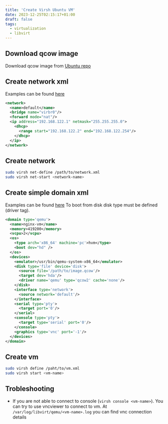 ```yaml
---
title: 'Create Virsh Ubuntu VM'
date: 2023-12-25T02:15:17+01:00
draft: false
tags:
  - virtualization
  - libvirt
---
```

## Download qcow image
Download qcow image from [Ubuntu repo](https://cloud-images.ubuntu.com)
## Create network xml
Examples can be found [here](https://libvirt.org/formatnetwork.html#example-configuration)
```xml
<network>
  <name>default</name>
  <bridge name="virbr0"/>
  <forward mode="nat"/>
  <ip address="192.168.122.1" netmask="255.255.255.0">
    <dhcp>
      <range start="192.168.122.2" end="192.168.122.254"/>
    </dhcp>
  </ip>
</network>
```
## Create network
```bash
sudo virsh net-define /path/to/network.xml
sudo virsh net-start <network-name>
```
## Create simple domain xml
Examples can be found [here](https://libvirt.org/drvqemu.html#example-domain-xml-config)
To boot from disk disk type must be defined (driver tag).
```xml
<domain type='qemu'>
  <name>nginx-vm</name>
  <memory>419200</memory>
  <vcpu>2</vcpu>
  <os>
    <type arch='x86_64' machine='pc'>hvm</type>
    <boot dev="hd" />
  </os>
  <devices>
    <emulator>/usr/bin/qemu-system-x86_64</emulator>
    <disk type='file' device='disk'>
      <source file='/path/to/image.qcow'/>
      <target dev='hda'/>
      <driver name='qemu' type='qcow2' cache='none'/>
    </disk>
    <interface type='network'>
      <source network='default'/>
    </interface>
    <serial type='pty'>
      <target port='0'/>
    </serial>
    <console type='pty'>
      <target type='serial' port='0'/>
    </console>
    <graphics type='vnc' port='-1'/>
  </devices>
</domain>
```
## Create vm
```bash
sudo virsh define /paht/to/vm.xml
sudo virsh start <vm-name>
```

## Trobleshooting
* If you are not able to connect to console (`virsh console <vm-name>`). You can try to use vncviewer to connect to vm. At `/var/log/libvirt/qemu/<vm-name>.log` you can find vnc connection details
